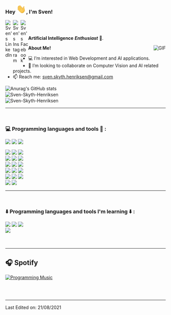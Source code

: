 <h3 title="title"> Hey <img src="https://raw.githubusercontent.com/KevinPatel04/KevinPatel04/master/Hi.gif" width="30px">, I'm Sven!</h3>

<a href="https://www.linkedin.com/in/sven-skyth-henriksen-4857bb1a2/">
  <img align="left" alt="Sven's LinkedIn" width="24px" src="https://cdn.jsdelivr.net/npm/simple-icons@v3/icons/linkedin.svg" />
</a>
<a href="https://www.instagram.com/sven_henriksen/">
  <img align="left" alt="Sven's Instagram" width="24px" src="https://cdn.jsdelivr.net/npm/simple-icons@v3/icons/instagram.svg" />
</a>
<a href="https://www.facebook.com/sven.henriksen.79">
  <img align="left" alt="Sven's Facebook" width="24px" src="https://cdn.jsdelivr.net/npm/simple-icons@v3/icons/facebook.svg" />
</a>
 

<br />
<br />

**Artificial Intelligence** ***Enthusiast*** 🚀.
 

  <img align="right" alt="GIF" src="https://i.pinimg.com/originals/e4/26/70/e426702edf874b181aced1e2fa5c6cde.gif" />

**About Me!**

- 💻 I’m interested in Web Development and AI applications.
- 🌱 I’m looking to collaborate on Computer Vision and AI related projects.
- 📫 Reach me: sven.skyth.henriksen@gmail.com 




![Anurag's GitHub stats](https://github-readme-stats.vercel.app/api?username=Sven-Skyth-Henriksen&show_icons=true&theme=radical)
<br>
<img align="center" src="https://github-readme-streak-stats.herokuapp.com/?user=Sven-Skyth-Henriksen&count_private=true&theme=radical" alt="Sven-Skyth-Henriksen" />
<br>
<img align="center" width=500 src="https://github-readme-stats.vercel.app/api/top-langs/?username=Sven-Skyth-Henriksen&count_private=true&theme=radical" alt="Sven-Skyth-Henriksen" />

<hr>
<br>

### :computer: Programming languages and tools :toolbox: : 
<p>

<code><img width="10%" src="https://www.vectorlogo.zone/logos/python/python-ar21.svg"></code>
<code><img width="10%" src="https://www.vectorlogo.zone/logos/numpy/numpy-ar21.svg"></code>
<code><img width="10%" src="https://www.vectorlogo.zone/logos/opencv/opencv-ar21.svg"></code>
<!--Include sklearn-->  
<code><img width="10%" src="https://www.vectorlogo.zone/logos/jupyter/jupyter-ar21.svg"></code>
<code><img width="10%" src="https://www.vectorlogo.zone/logos/pytorch/pytorch-ar21.svg"></code>
<code><img width="10%" src="https://www.vectorlogo.zone/logos/git-scm/git-scm-ar21.svg"></code>
<br />
<code><img width="10%" src="https://www.vectorlogo.zone/logos/pocoo_flask/pocoo_flask-ar21.svg"></code> 
<code><img width="10%" src="https://image.flaticon.com/icons/png/128/888/888859.png"></code>
<code><img width="10%" src="https://image.flaticon.com/icons/png/128/888/888847.png"></code>
<br />
<code><img width="10%" src="https://google.github.io/mediapipe/images/logo_horizontal_color.png"></code>
<code><img width="10%" src="https://kivymd.readthedocs.io/en/latest/_static/logo-kivymd.png"></code>
<code><img width="10%" src="https://upload.wikimedia.org/wikipedia/commons/5/58/Kivy_logo.png"></code>
<br />
<code><img width="10%" src="https://www.vectorlogo.zone/logos/github/github-ar21.svg"></code>
<code><img width="10%" src="https://pandas.pydata.org/static/img/partners/anaconda.svg"></code>
<code><img width="10%" src="https://upload.wikimedia.org/wikipedia/commons/thumb/e/ed/Pandas_logo.svg/1024px-Pandas_logo.svg.png"></code>
<br />
<code><img width="10%" src="https://matplotlib.org/_static/logo2_compressed.svg"></code>
<code><img width="10%" src="http://seaborn.pydata.org/_images/logo-wide-lightbg.svg"></code>
<code><img width="10%" src="https://streamlit.io/images/brand/streamlit-logo-secondary-lightmark-lighttext.png"></code>
<br />
<code><img width="10%" src="https://upload.wikimedia.org/wikipedia/commons/thumb/0/05/Scikit_learn_logo_small.svg/1200px-Scikit_learn_logo_small.svg.png"></code>
<code><img width="10%" src="https://upload.wikimedia.org/wikipedia/commons/thumb/8/88/SpaCy_logo.svg/2560px-SpaCy_logo.svg.png"></code>
</p>



<hr>
<br>

### ⬇️ Programming languages and tools I'm learning ⬇️ : 
<p>

<code><img width="10%" src="https://images.g2crowd.com/uploads/product/image/social_landscape/social_landscape_d382c4826ad8a3805f72b9df3ab5b56e/keras.png"></code>
<code><img width="10%" src="https://cdn-blog.adafruit.com/uploads/2019/10/256px-TensorFlowLogo.svg_.png"></code>
<code><img width="10%" src="https://upload.wikimedia.org/wikipedia/commons/thumb/d/d4/Javascript-shield.svg/1200px-Javascript-shield.svg.png"></code>
  <br />
<code><img width="10%" src="https://global-uploads.webflow.com/5d3ec351b1eba4332d213004/5ec645ccd0d5ff3da33ec726_python_nltk.png"></code>


<br>
<hr>

  

## :headphones: Spotify

[![Programming Music](https://img.shields.io/badge/Programming%20Music-%231DB954.svg?&style=for-the-badge&logo=spotify&logoColor=white)](https://open.spotify.com/playlist/5acZuTakrvkqnvnF2StyXd?si=a2fcfa76abcf428f)

<br>
<br>

----
Last Edited on: 21/08/2021
